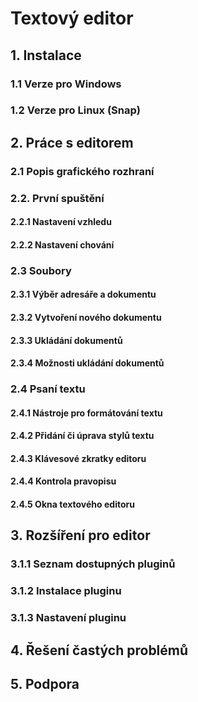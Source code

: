 # Textový editor
## 1. Instalace
### 1.1 Verze pro Windows
### 1.2 Verze pro Linux (Snap)
## 2. Práce s editorem
### 2.1 Popis grafického rozhraní
### 2.2. První spuštění
#### 2.2.1 Nastavení vzhledu
#### 2.2.2 Nastavení chování
### 2.3 Soubory
#### 2.3.1 Výběr adresáře a dokumentu
#### 2.3.2 Vytvoření nového dokumentu
#### 2.3.3 Ukládání dokumentů
#### 2.3.4 Možnosti ukládání dokumentů
### 2.4 Psaní textu
#### 2.4.1 Nástroje pro formátování textu
#### 2.4.2 Přidání či úprava stylů textu
#### 2.4.3 Klávesové zkratky editoru
#### 2.4.4 Kontrola pravopisu
#### 2.4.5 Okna textového editoru
## 3. Rozšíření pro editor
### 3.1.1 Seznam dostupných pluginů
### 3.1.2 Instalace pluginu
### 3.1.3 Nastavení pluginu
## 4. Řešení častých problémů
## 5. Podpora